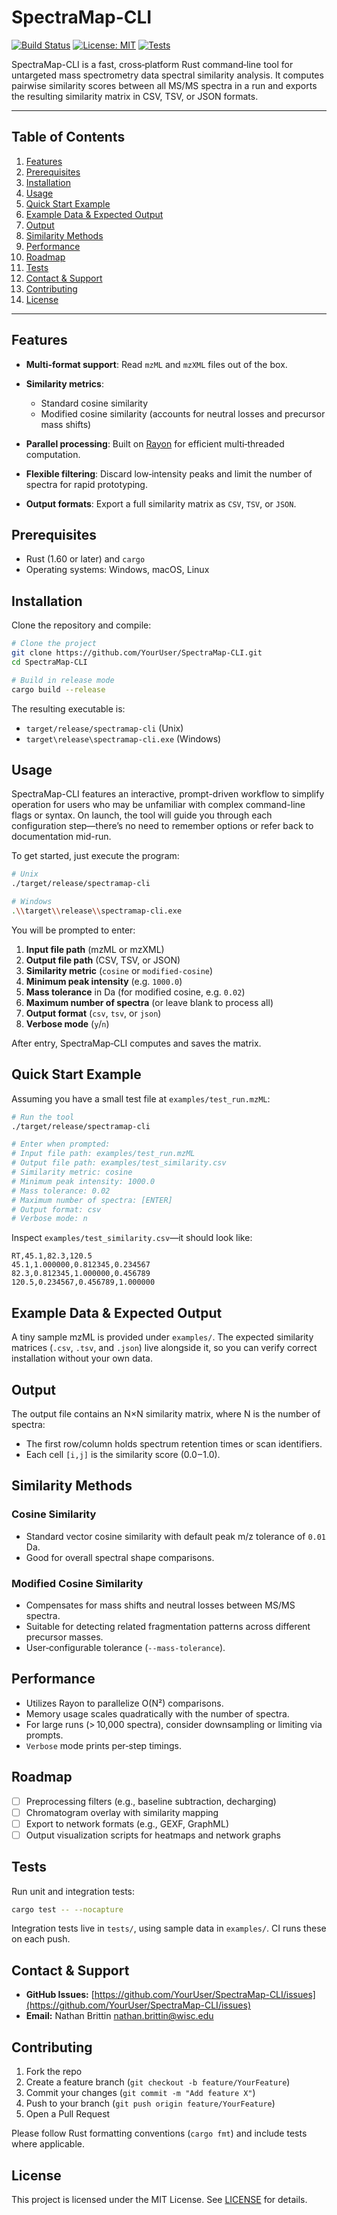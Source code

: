 # SpectraMap-CLI

[![Build Status](https://img.shields.io/github/actions/workflow/status/YourUser/SpectraMap-CLI/ci.yml)](https://github.com/YourUser/SpectraMap-CLI/actions) [![License: MIT](https://img.shields.io/badge/license-MIT-blue.svg)](LICENSE) [![Tests](https://img.shields.io/github/actions/workflow/status/YourUser/SpectraMap-CLI/tests.yml?label=tests)](https://github.com/YourUser/SpectraMap-CLI/actions)

SpectraMap-CLI is a fast, cross‑platform Rust command‑line tool for untargeted mass spectrometry data spectral similarity analysis. It computes pairwise similarity scores between all MS/MS spectra in a run and exports the resulting similarity matrix in CSV, TSV, or JSON formats.

---

## Table of Contents

1. [Features](#features)
2. [Prerequisites](#prerequisites)
3. [Installation](#installation)
4. [Usage](#usage)
5. [Quick Start Example](#quick-start-example)
6. [Example Data & Expected Output](#example-data--expected-output)
7. [Output](#output)
8. [Similarity Methods](#similarity-methods)
9. [Performance](#performance)
10. [Roadmap](#roadmap)
11. [Tests](#tests)
12. [Contact & Support](#contact--support)
13. [Contributing](#contributing)
14. [License](#license)

---

## Features

* **Multi-format support**: Read `mzML` and `mzXML` files out of the box.
* **Similarity metrics**:

  * Standard cosine similarity
  * Modified cosine similarity (accounts for neutral losses and precursor mass shifts)
* **Parallel processing**: Built on [Rayon](https://crates.io/crates/rayon) for efficient multi‑threaded computation.
* **Flexible filtering**: Discard low‑intensity peaks and limit the number of spectra for rapid prototyping.
* **Output formats**: Export a full similarity matrix as `CSV`, `TSV`, or `JSON`.

## Prerequisites

* Rust (1.60 or later) and `cargo`
* Operating systems: Windows, macOS, Linux

## Installation

Clone the repository and compile:

```bash
# Clone the project
git clone https://github.com/YourUser/SpectraMap-CLI.git
cd SpectraMap-CLI

# Build in release mode
cargo build --release
```

The resulting executable is:

* `target/release/spectramap-cli` (Unix)
* `target\release\spectramap-cli.exe` (Windows)

## Usage

SpectraMap-CLI features an interactive, prompt-driven workflow to simplify operation for users who may be unfamiliar with complex command-line flags or syntax. On launch, the tool will guide you through each configuration step—there’s no need to remember options or refer back to documentation mid-run.

To get started, just execute the program:

```bash
# Unix
./target/release/spectramap-cli

# Windows
.\\target\\release\\spectramap-cli.exe
```

You will be prompted to enter:

1. **Input file path** (mzML or mzXML)
2. **Output file path** (CSV, TSV, or JSON)
3. **Similarity metric** (`cosine` or `modified-cosine`)
4. **Minimum peak intensity** (e.g. `1000.0`)
5. **Mass tolerance** in Da (for modified cosine, e.g. `0.02`)
6. **Maximum number of spectra** (or leave blank to process all)
7. **Output format** (`csv`, `tsv`, or `json`)
8. **Verbose mode** (`y`/`n`)

After entry, SpectraMap‑CLI computes and saves the matrix.

## Quick Start Example

Assuming you have a small test file at `examples/test_run.mzML`:

```bash
# Run the tool
./target/release/spectramap-cli

# Enter when prompted:
# Input file path: examples/test_run.mzML
# Output file path: examples/test_similarity.csv
# Similarity metric: cosine
# Minimum peak intensity: 1000.0
# Mass tolerance: 0.02
# Maximum number of spectra: [ENTER]
# Output format: csv
# Verbose mode: n
```

Inspect `examples/test_similarity.csv`—it should look like:

```csv
RT,45.1,82.3,120.5
45.1,1.000000,0.812345,0.234567
82.3,0.812345,1.000000,0.456789
120.5,0.234567,0.456789,1.000000
```

## Example Data & Expected Output

A tiny sample mzML is provided under `examples/`. The expected similarity matrices (`.csv`, `.tsv`, and `.json`) live alongside it, so you can verify correct installation without your own data.

## Output

The output file contains an N×N similarity matrix, where N is the number of spectra:

* The first row/column holds spectrum retention times or scan identifiers.
* Each cell `[i,j]` is the similarity score (0.0 – 1.0).

## Similarity Methods

### Cosine Similarity

* Standard vector cosine similarity with default peak m/z tolerance of `0.01` Da.
* Good for overall spectral shape comparisons.

### Modified Cosine Similarity

* Compensates for mass shifts and neutral losses between MS/MS spectra.
* Suitable for detecting related fragmentation patterns across different precursor masses.
* User‑configurable tolerance (`--mass-tolerance`).

## Performance

* Utilizes Rayon to parallelize O(N²) comparisons.
* Memory usage scales quadratically with the number of spectra.
* For large runs (> 10,000 spectra), consider downsampling or limiting via prompts.
* `Verbose` mode prints per‑step timings.

## Roadmap

* [ ] Preprocessing filters (e.g., baseline subtraction, decharging)
* [ ] Chromatogram overlay with similarity mapping
* [ ] Export to network formats (e.g., GEXF, GraphML)
* [ ] Output visualization scripts for heatmaps and network graphs

## Tests

Run unit and integration tests:

```bash
cargo test -- --nocapture
```

Integration tests live in `tests/`, using sample data in `examples/`. CI runs these on each push.

## Contact & Support

* **GitHub Issues:** [https://github.com/YourUser/SpectraMap-CLI/issues](https://github.com/YourUser/SpectraMap-CLI/issues)
* **Email:** Nathan Brittin [nathan.brittin@wisc.edu](mailto:nathan.brittin@wisc.edu)

## Contributing

1. Fork the repo
2. Create a feature branch (`git checkout -b feature/YourFeature`)
3. Commit your changes (`git commit -m "Add feature X"`)
4. Push to your branch (`git push origin feature/YourFeature`)
5. Open a Pull Request

Please follow Rust formatting conventions (`cargo fmt`) and include tests where applicable.

## License

This project is licensed under the MIT License. See [LICENSE](LICENSE) for details.
